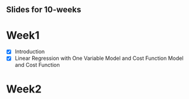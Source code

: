 ## Slides for 10-weeks

# Week1
  - [x] Introduction
  - [x] Linear Regression with One Variable
  Model and Cost Function
  Model and Cost Function
# Week2
